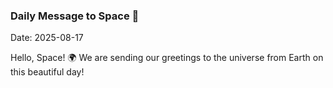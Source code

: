 ### Daily Message to Space 🌌
Date: 2025-08-17

Hello, Space! 🌍 We are sending our greetings to the universe from Earth on this beautiful day!
